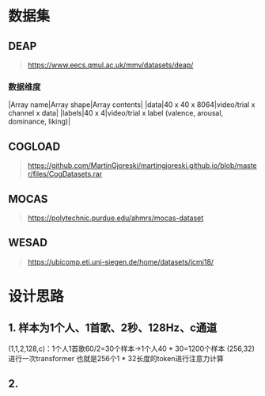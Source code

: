 # 数据集
## DEAP
  > https://www.eecs.qmul.ac.uk/mmv/datasets/deap/
### 数据维度
|Array name|Array shape|Array contents|
|data|40 x 40 x 8064|video/trial x channel x data|
|labels|40 x 4|video/trial x label (valence, arousal, dominance, liking)|
## COGLOAD
  > https://github.com/MartinGjoreski/martingjoreski.github.io/blob/master/files/CogDatasets.rar
## MOCAS
  > https://polytechnic.purdue.edu/ahmrs/mocas-dataset
## WESAD
  > https://ubicomp.eti.uni-siegen.de/home/datasets/icmi18/
# 设计思路
## 1. 样本为1个人、1首歌、2秒、128Hz、c通道  
  (1,1,2,128,c)：1个人1首歌60/2=30个样本->1个人40 * 30=1200个样本
  (256,32)进行一次transformer 也就是256个1 * 32长度的token进行注意力计算
## 2. 

